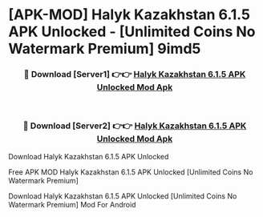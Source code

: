 # [APK-MOD] Halyk Kazakhstan 6.1.5 APK Unlocked - [Unlimited Coins No Watermark Premium] 9imd5



<div align="center">
<h3>🔴 Download [Server1] 👉👉 <a href="https://momento.my/?title=Halyk_Kazakhstan_6.1.5_APK_Unlocked">Halyk Kazakhstan 6.1.5 APK Unlocked Mod Apk</a></h3><br>

<h3>🔴 Download [Server2] 👉👉 <a href="https://momento.my/?title=Halyk_Kazakhstan_6.1.5_APK_Unlocked">Halyk Kazakhstan 6.1.5 APK Unlocked Mod Apk</a></h3>
</div>



Download Halyk Kazakhstan 6.1.5 APK Unlocked 

Free APK MOD Halyk Kazakhstan 6.1.5 APK Unlocked [Unlimited Coins No Watermark Premium]

Download Halyk Kazakhstan 6.1.5 APK Unlocked [Unlimited Coins No Watermark Premium] Mod For Android
